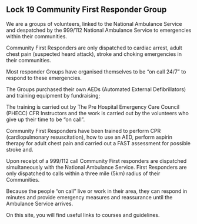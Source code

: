 ## Lock 19 Community First Responder Group

We are a groups of volunteers, linked to the National Ambulance Service and despatched by the 999/112 National Ambulance Service to emergencies within their communities.

Community First Responders are only dispatched to cardiac arrest, adult chest pain (suspected heard attack), stroke and choking emergencies in their communities.

Most responder Groups have organised themselves to be “on call 24/7” to respond to these emergencies.

The Groups purchased their own AEDs (Automated External Defibrillators) and training equipment by fundraising;

The training is carried out by The Pre Hospital Emergency Care Council (PHECC) CFR Instructors and the work is carried out by the volunteers who give up their time to be “on call”.

Community First Responders have been trained to perform CPR (cardiopulmonary resuscitation), how to use an AED, perform aspirin therapy for adult chest pain and carried out a FAST assessment for possible stroke and.

Upon receipt of a 999/112 call Community First responders are dispatched simultaneously with the National Ambulance Service. First Responders are only dispatched to calls within a three mile (5km) radius of their Communities.

Because the people “on call” live or work in their area, they can respond in minutes and provide emergency measures and reassurance until the Ambulance Service arrives.

On this site, you will find useful links to courses and guidelines.
